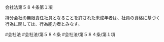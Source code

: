 会社法第５８４条第１項

持分会社の無限責任社員となることを許された未成年者は、社員の資格に基づく行為に関しては、行為能力者とみなす。

#会社法
#会社法/第５８４条
#会社法/第５８４条/第１項
